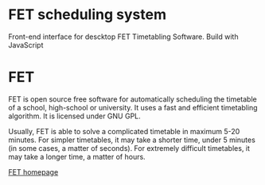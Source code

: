 FET scheduling system
=============
Front-end interface for descktop FET Timetabling Software. Build with JavaScript


FET
=============
FET is open source free software for automatically scheduling the timetable of a school, high-school or university. It uses a fast and efficient timetabling algorithm. It is licensed under GNU GPL.

Usually, FET is able to solve a complicated timetable in maximum 5-20 minutes. For simpler timetables, it may take a shorter time, under 5 minutes (in some cases, a matter of seconds). For extremely difficult timetables, it may take a longer time, a matter of hours.

[FET homepage](http://lalescu.ro/liviu/fet/)
